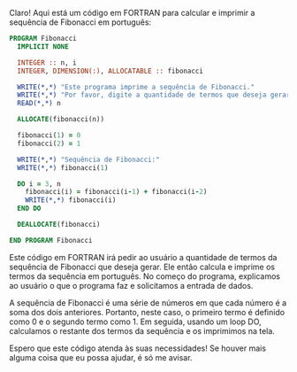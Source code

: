 Claro! Aqui está um código em FORTRAN para calcular e imprimir a sequência de Fibonacci em português:

```fortran
PROGRAM Fibonacci
  IMPLICIT NONE

  INTEGER :: n, i
  INTEGER, DIMENSION(:), ALLOCATABLE :: fibonacci

  WRITE(*,*) "Este programa imprime a sequência de Fibonacci."
  WRITE(*,*) "Por favor, digite a quantidade de termos que deseja gerar:"
  READ(*,*) n

  ALLOCATE(fibonacci(n))

  fibonacci(1) = 0
  fibonacci(2) = 1

  WRITE(*,*) "Sequência de Fibonacci:"
  WRITE(*,*) fibonacci(1)

  DO i = 3, n
    fibonacci(i) = fibonacci(i-1) + fibonacci(i-2)
    WRITE(*,*) fibonacci(i)
  END DO

  DEALLOCATE(fibonacci)

END PROGRAM Fibonacci
```

Este código em FORTRAN irá pedir ao usuário a quantidade de termos da sequência de Fibonacci que deseja gerar. Ele então calcula e imprime os termos da sequência em português. No começo do programa, explicamos ao usuário o que o programa faz e solicitamos a entrada de dados.

A sequência de Fibonacci é uma série de números em que cada número é a soma dos dois anteriores. Portanto, neste caso, o primeiro termo é definido como 0 e o segundo termo como 1. Em seguida, usando um loop DO, calculamos o restante dos termos da sequência e os imprimimos na tela.

Espero que este código atenda às suas necessidades! Se houver mais alguma coisa que eu possa ajudar, é só me avisar.